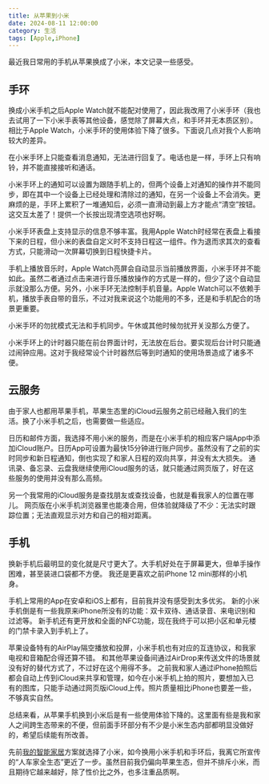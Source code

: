 ```yaml
---
title: 从苹果到小米
date: 2024-08-11 12:00:00
category: 生活
tags: [Apple,iPhone]
---
```


最近我日常用的手机从苹果换成了小米，本文记录一些感受。

<!--more-->

##    手环

换成小米手机之后Apple Watch就不能配对使用了，因此我改用了小米手环（我也去试用了一下小米手表等其他设备，感觉除了屏幕大点，和手环并无本质区别）。
相比于Apple Watch，小米手环的使用体验下降了很多。下面说几点对我个人影响较大的差异。

在小米手环上只能查看消息通知，无法进行回复了。电话也是一样，手环上只有响铃，并不能直接接听和通话。

小米手环上的通知可以设置为跟随手机上的，但两个设备上对通知的操作并不能同步，即在其中一个设备上已经处理和清除过的通知，在另一个设备上不会消失。更麻烦的是，手环上累积了一堆通知后，必须一直滑动到最上方才能点“清空”按钮。这交互太差了！提供一个长按出现清空选项也好啊。

小米手环表盘上支持显示的信息不够丰富。我用Apple Watch时经常在表盘上看接下来的日程，但小米的表盘自定义时不支持日程这一组件。作为退而求其次的查看方式，只能滑动一次屏幕切换到日程快捷卡片。

手机上播放音乐时，Apple Watch亮屏会自动显示当前播放界面，小米手环并不能如此。虽然二者通过点击来进行音乐播放操作的方式是一样的，但少了这个自动显示就没那么方便。另外，小米手环无法控制手机音量。Apple Watch可以不依赖手机，播放手表自带的音乐，不过对我来说这个功能用的不多，还是和手机配合的场景更重要。

小米手环的勿扰模式无法和手机同步。午休或其他时候勿扰开关没那么方便了。

小米手环上的计时器只能在前台界面计时，无法放在后台。要实现后台计时只能通过闹钟应用。这对于我经常设个计时器然后等到时通知的使用场景造成了诸多不便。

## 云服务

由于家人也都用苹果手机，苹果生态里的iCloud云服务之前已经融入我们的生活。换了小米手机之后，也需要做一些适应。

日历和邮件方面，我选择不用小米的服务，而是在小米手机的相应客户端App中添加iCloud账户。日历App可设置为最快15分钟进行账户同步。虽然没有了之前的实时同步和新日程通知，倒也实现了和家人日程的双向共享，并没有太大损失。
通讯录、备忘录、云盘我继续使用iCloud服务的话，就只能通过网页版了，好在这些服务的使用并没有那么高频。

另一个我常用的iCloud服务是查找朋友或查找设备，也就是看我家人的位置在哪儿。
网页版在小米手机浏览器里也能凑合用，但体验就降级了不少：无法实时跟踪位置；无法直观显示对方和自己的相对距离。

## 手机

换新手机后最明显的变化就是尺寸更大了。大手机好处在于屏幕更大，但单手操作困难，甚至装进口袋都不方便。
我还是更喜欢之前iPhone 12 mini那样的小机身。

手机上常用的App在安卓和iOS上都有，目前我并没有感受到太多优劣。
新的小米手机倒是有一些我原来iPhone所没有的功能：双卡双待、通话录音、来电识别和过滤等。
新手机还有更开放和全面的NFC功能，现在我终于可以把小区和单元楼的门禁卡录入到手机上了。

苹果设备特有的AirPlay隔空播放和投屏，小米手机也有对应的互连协议，和我家电视和音箱配合得还算不错。
和其他苹果设备间通过AirDrop来传送文件的场景就没有好的替代方式了，不过好在这个用得不多。
之前我和家人通过iPhone拍照后都会自动上传到iCloud来共享和管理，如今在小米手机上拍的照片，要想加入已有的图库，只能手动通过网页版iCloud上传。照片质量相比iPhone也要差一些，不够真实自然。

总结来看，从苹果手机换到小米后是有一些使用体验下降的。这里面有些是我和家人之间跨生态带来的不便，但前面手环部分有不少是小米生态内部都明显没做好的，希望后续能有所改善。

先前[我的智能家居](/posts/my-smart-home)方案就选择了小米，如今换用小米手机和手环后，我离它所宣传的“人车家全生态”更近了一步。虽然目前我仍偏向苹果生态，但并不排斥小米，而且期待它越来越好，除了性价比之外，也多注重品质啊。


